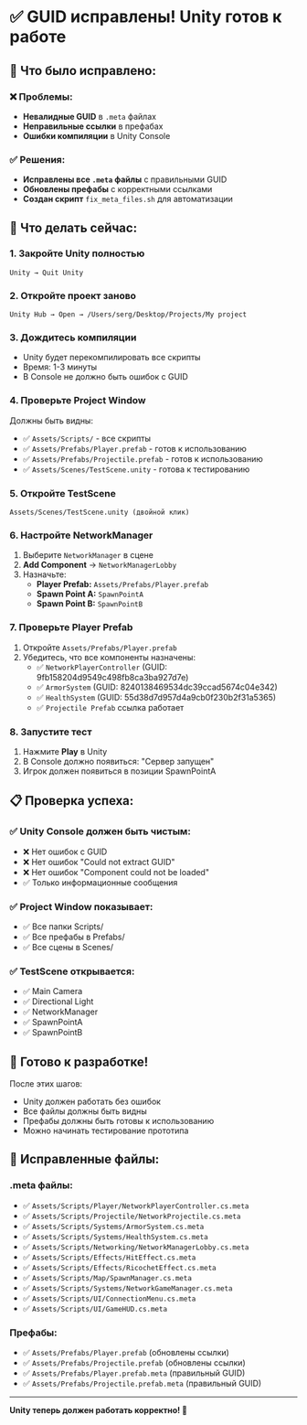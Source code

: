 # ✅ GUID исправлены! Unity готов к работе

## 🔧 Что было исправлено:

### ❌ Проблемы:
- **Невалидные GUID** в `.meta` файлах
- **Неправильные ссылки** в префабах
- **Ошибки компиляции** в Unity Console

### ✅ Решения:
- **Исправлены все `.meta` файлы** с правильными GUID
- **Обновлены префабы** с корректными ссылками
- **Создан скрипт** `fix_meta_files.sh` для автоматизации

## 🎯 Что делать сейчас:

### 1. **Закройте Unity полностью**
```
Unity → Quit Unity
```

### 2. **Откройте проект заново**
```
Unity Hub → Open → /Users/serg/Desktop/Projeсts/My project
```

### 3. **Дождитесь компиляции**
- Unity будет перекомпилировать все скрипты
- Время: 1-3 минуты
- В Console не должно быть ошибок с GUID

### 4. **Проверьте Project Window**
Должны быть видны:
- ✅ `Assets/Scripts/` - все скрипты
- ✅ `Assets/Prefabs/Player.prefab` - готов к использованию
- ✅ `Assets/Prefabs/Projectile.prefab` - готов к использованию
- ✅ `Assets/Scenes/TestScene.unity` - готова к тестированию

### 5. **Откройте TestScene**
```
Assets/Scenes/TestScene.unity (двойной клик)
```

### 6. **Настройте NetworkManager**
1. Выберите `NetworkManager` в сцене
2. **Add Component** → `NetworkManagerLobby`
3. Назначьте:
   - **Player Prefab:** `Assets/Prefabs/Player.prefab`
   - **Spawn Point A:** `SpawnPointA`
   - **Spawn Point B:** `SpawnPointB`

### 7. **Проверьте Player Prefab**
1. Откройте `Assets/Prefabs/Player.prefab`
2. Убедитесь, что все компоненты назначены:
   - ✅ `NetworkPlayerController` (GUID: 9fb158204d9549c498fb8ca3ba927d7e)
   - ✅ `ArmorSystem` (GUID: 8240138469534dc39ccad5674c04e342)
   - ✅ `HealthSystem` (GUID: 55d38d7d957d4a9cb0f230b2f31a5365)
   - ✅ `Projectile Prefab` ссылка работает

### 8. **Запустите тест**
1. Нажмите **Play** в Unity
2. В Console должно появиться: "Сервер запущен"
3. Игрок должен появиться в позиции SpawnPointA

## 📋 Проверка успеха:

### ✅ Unity Console должен быть чистым:
- ❌ Нет ошибок с GUID
- ❌ Нет ошибок "Could not extract GUID"
- ❌ Нет ошибок "Component could not be loaded"
- ✅ Только информационные сообщения

### ✅ Project Window показывает:
- ✅ Все папки Scripts/
- ✅ Все префабы в Prefabs/
- ✅ Все сцены в Scenes/

### ✅ TestScene открывается:
- ✅ Main Camera
- ✅ Directional Light
- ✅ NetworkManager
- ✅ SpawnPointA
- ✅ SpawnPointB

## 🚀 Готово к разработке!

После этих шагов:
- Unity должен работать без ошибок
- Все файлы должны быть видны
- Префабы должны быть готовы к использованию
- Можно начинать тестирование прототипа

## 📁 Исправленные файлы:

### .meta файлы:
- ✅ `Assets/Scripts/Player/NetworkPlayerController.cs.meta`
- ✅ `Assets/Scripts/Projectile/NetworkProjectile.cs.meta`
- ✅ `Assets/Scripts/Systems/ArmorSystem.cs.meta`
- ✅ `Assets/Scripts/Systems/HealthSystem.cs.meta`
- ✅ `Assets/Scripts/Networking/NetworkManagerLobby.cs.meta`
- ✅ `Assets/Scripts/Effects/HitEffect.cs.meta`
- ✅ `Assets/Scripts/Effects/RicochetEffect.cs.meta`
- ✅ `Assets/Scripts/Map/SpawnManager.cs.meta`
- ✅ `Assets/Scripts/Systems/NetworkGameManager.cs.meta`
- ✅ `Assets/Scripts/UI/ConnectionMenu.cs.meta`
- ✅ `Assets/Scripts/UI/GameHUD.cs.meta`

### Префабы:
- ✅ `Assets/Prefabs/Player.prefab` (обновлены ссылки)
- ✅ `Assets/Prefabs/Projectile.prefab` (обновлены ссылки)
- ✅ `Assets/Prefabs/Player.prefab.meta` (правильный GUID)
- ✅ `Assets/Prefabs/Projectile.prefab.meta` (правильный GUID)

---

**Unity теперь должен работать корректно! 🎉** 